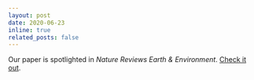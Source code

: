 ```yaml
---
layout: post
date: 2020-06-23
inline: true
related_posts: false
---
```


Our paper is spotlighted in _Nature Reviews Earth & Environment_. [Check it out](https://www.nature.com/articles/s43017-020-0074-6).
